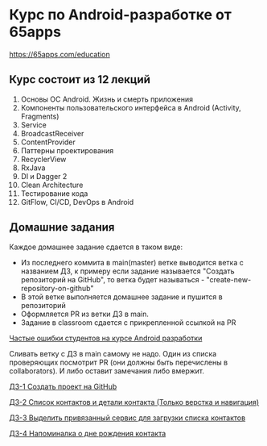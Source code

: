 # Курс по Android-разработке от 65apps

https://65apps.com/education

## Курс состоит из 12 лекций 

1. Основы ОС Android. Жизнь и смерть приложения
1. Компоненты пользовательского интерфейса в Android (Activity, Fragments)
1. Service
1. BroadcastReceiver
1. ContentProvider
1. Паттерны проектирования
1. RecyclerView
1. RxJava
1. DI и Dagger 2 
1. Clean Architecture
1. Тестирование кода
1. GitFlow, CI/CD, DevOps в Android

## Домашние задания

Каждое домашнее задание сдается в таком виде:
- Из последнего коммита в main(master) ветке выводится ветка с названием ДЗ, к примеру если задание называется "Создать репозиторий на GitHub", то ветка будет называться - "create-new-repository-on-github"
- В этой ветке выполняется домашнее задание и пушится в репозиторий
- Оформляется PR  из ветки ДЗ в main.
- Задание в classroom сдается с прикрепленной ссылкой на PR

[Частые ошибки студентов на курсе Android разработки](https://github.com/goblinr/AndroidLessonsCommonMistakes)

Сливать ветку с ДЗ в main самому не надо. Один из списка проверяющих посмотрит PR (они должны быть перечислены в collaborators). И либо оставит замечания либо вмержит.

[ДЗ-1 Создать проект на GitHub](course-files/hw1-create-project-on-github.md)

[ДЗ-2 Список контактов и детали контакта (Только верстка и навигация)](course-files/hw2-make-contact-layout.md)

[ДЗ-3 Выделить привязанный сервис для загрузки списка контактов](course-files/hw3-bind-service-contact-list.md)

[ДЗ-4 Напоминалка о дне рождения контакта](course-files/hw4-birthday-reminder.md)